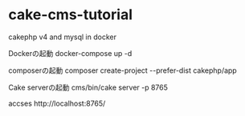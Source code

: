 # cake-cms-tutorial
cakephp v4 and mysql in docker

Dockerの起動
docker-compose up -d

composerの起動
composer create-project --prefer-dist cakephp/app

Cake serverの起動
cms/bin/cake server -p 8765

accses
http://localhost:8765/
